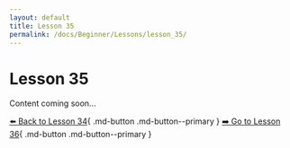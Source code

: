 ```yaml
---
layout: default
title: Lesson 35
permalink: /docs/Beginner/Lessons/lesson_35/
---
```


# Lesson 35

Content coming soon...

[⬅️ Back to Lesson 34](lesson_34.md){ .md-button .md-button--primary }  [➡️ Go to Lesson 36](lesson_36.md){ .md-button .md-button--primary }
